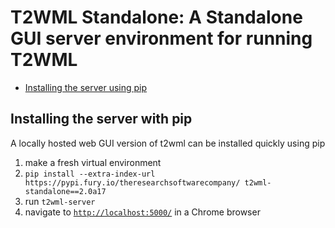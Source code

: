 # T2WML Standalone: A Standalone GUI server environment for running T2WML

* [Installing the server using pip](#install)

<span id="install"></span>
## Installing the server with pip

A locally hosted web GUI version of t2wml can be installed quickly using pip

1. make a fresh virtual environment
2. `pip install --extra-index-url https://pypi.fury.io/theresearchsoftwarecompany/ t2wml-standalone==2.0a17`
3. run `t2wml-server`
4. navigate to [`http://localhost:5000/`](http://localhost:5000/) in a Chrome browser
